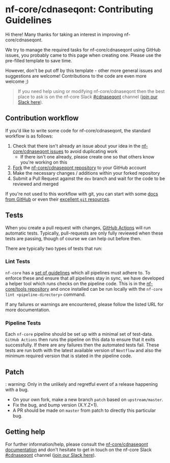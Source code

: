 # nf-core/cdnaseqont: Contributing Guidelines

Hi there!
Many thanks for taking an interest in improving nf-core/cdnaseqont.

We try to manage the required tasks for nf-core/cdnaseqont using GitHub issues, you probably came to this page when creating one.
Please use the pre-filled template to save time.

However, don't be put off by this template - other more general issues and suggestions are welcome!
Contributions to the code are even more welcome ;)

> If you need help using or modifying nf-core/cdnaseqont then the best place to ask is on the nf-core Slack [#cdnaseqont](https://nfcore.slack.com/channels/cdnaseqont) channel ([join our Slack here](https://nf-co.re/join/slack)).

## Contribution workflow

If you'd like to write some code for nf-core/cdnaseqont, the standard workflow is as follows:

1. Check that there isn't already an issue about your idea in the [nf-core/cdnaseqont issues](https://github.com/nf-core/cdnaseqont/issues) to avoid duplicating work
    * If there isn't one already, please create one so that others know you're working on this
2. [Fork](https://help.github.com/en/github/getting-started-with-github/fork-a-repo) the [nf-core/cdnaseqont repository](https://github.com/nf-core/cdnaseqont) to your GitHub account
3. Make the necessary changes / additions within your forked repository
4. Submit a Pull Request against the `dev` branch and wait for the code to be reviewed and merged

If you're not used to this workflow with git, you can start with some [docs from GitHub](https://help.github.com/en/github/collaborating-with-issues-and-pull-requests) or even their [excellent `git` resources](https://try.github.io/).

## Tests

When you create a pull request with changes, [GitHub Actions](https://github.com/features/actions) will run automatic tests.
Typically, pull-requests are only fully reviewed when these tests are passing, though of course we can help out before then.

There are typically two types of tests that run:

### Lint Tests

`nf-core` has a [set of guidelines](https://nf-co.re/developers/guidelines) which all pipelines must adhere to.
To enforce these and ensure that all pipelines stay in sync, we have developed a helper tool which runs checks on the pipeline code. This is in the [nf-core/tools repository](https://github.com/nf-core/tools) and once installed can be run locally with the `nf-core lint <pipeline-directory>` command.

If any failures or warnings are encountered, please follow the listed URL for more documentation.

### Pipeline Tests

Each `nf-core` pipeline should be set up with a minimal set of test-data.
`GitHub Actions` then runs the pipeline on this data to ensure that it exits successfully.
If there are any failures then the automated tests fail.
These tests are run both with the latest available version of `Nextflow` and also the minimum required version that is stated in the pipeline code.

## Patch

: warning: Only in the unlikely and regretful event of a release happening with a bug.

* On your own fork, make a new branch `patch` based on `upstream/master`.
* Fix the bug, and bump version (X.Y.Z+1).
* A PR should be made on `master` from patch to directly this particular bug.

## Getting help

For further information/help, please consult the [nf-core/cdnaseqont documentation](https://nf-co.re/nf-core/cdnaseqont/docs) and don't hesitate to get in touch on the nf-core Slack [#cdnaseqont](https://nfcore.slack.com/channels/cdnaseqont) channel ([join our Slack here](https://nf-co.re/join/slack)).
